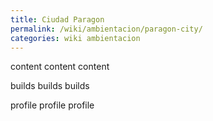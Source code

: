 ```yaml
---
title: Ciudad Paragon
permalink: /wiki/ambientacion/paragon-city/
categories: wiki ambientacion
---
```

content content content

builds builds builds

profile profile profile